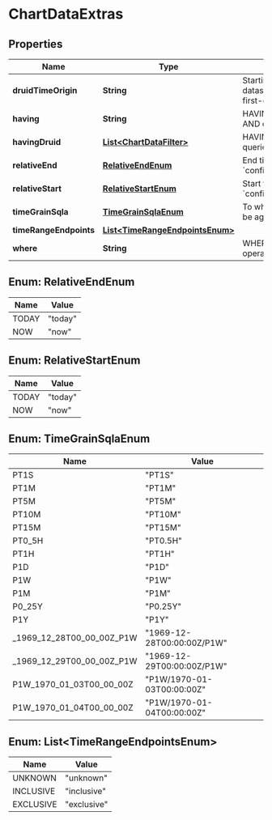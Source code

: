 # ChartDataExtras

## Properties
Name | Type | Description | Notes
------------ | ------------- | ------------- | -------------
**druidTimeOrigin** | **String** | Starting point for time grain counting on legacy Druid datasources. Used to change e.g. Monday/Sunday first-day-of-week. |  [optional]
**having** | **String** | HAVING clause to be added to aggregate queries using AND operator. |  [optional]
**havingDruid** | [**List&lt;ChartDataFilter&gt;**](ChartDataFilter.md) | HAVING filters to be added to legacy Druid datasource queries. |  [optional]
**relativeEnd** | [**RelativeEndEnum**](#RelativeEndEnum) | End time for relative time deltas. Default: &#x60;config[\&quot;DEFAULT_RELATIVE_START_TIME\&quot;]&#x60; |  [optional]
**relativeStart** | [**RelativeStartEnum**](#RelativeStartEnum) | Start time for relative time deltas. Default: &#x60;config[\&quot;DEFAULT_RELATIVE_START_TIME\&quot;]&#x60; |  [optional]
**timeGrainSqla** | [**TimeGrainSqlaEnum**](#TimeGrainSqlaEnum) | To what level of granularity should the temporal column be aggregated. Supports [ISO 8601](https://en.wikipedia.org/wiki/ISO_8601#Durations) durations. |  [optional]
**timeRangeEndpoints** | [**List&lt;TimeRangeEndpointsEnum&gt;**](#List&lt;TimeRangeEndpointsEnum&gt;) |  |  [optional]
**where** | **String** | WHERE clause to be added to queries using AND operator. |  [optional]

<a name="RelativeEndEnum"></a>
## Enum: RelativeEndEnum
Name | Value
---- | -----
TODAY | &quot;today&quot;
NOW | &quot;now&quot;

<a name="RelativeStartEnum"></a>
## Enum: RelativeStartEnum
Name | Value
---- | -----
TODAY | &quot;today&quot;
NOW | &quot;now&quot;

<a name="TimeGrainSqlaEnum"></a>
## Enum: TimeGrainSqlaEnum
Name | Value
---- | -----
PT1S | &quot;PT1S&quot;
PT1M | &quot;PT1M&quot;
PT5M | &quot;PT5M&quot;
PT10M | &quot;PT10M&quot;
PT15M | &quot;PT15M&quot;
PT0_5H | &quot;PT0.5H&quot;
PT1H | &quot;PT1H&quot;
P1D | &quot;P1D&quot;
P1W | &quot;P1W&quot;
P1M | &quot;P1M&quot;
P0_25Y | &quot;P0.25Y&quot;
P1Y | &quot;P1Y&quot;
_1969_12_28T00_00_00Z_P1W | &quot;1969-12-28T00:00:00Z/P1W&quot;
_1969_12_29T00_00_00Z_P1W | &quot;1969-12-29T00:00:00Z/P1W&quot;
P1W_1970_01_03T00_00_00Z | &quot;P1W/1970-01-03T00:00:00Z&quot;
P1W_1970_01_04T00_00_00Z | &quot;P1W/1970-01-04T00:00:00Z&quot;

<a name="List<TimeRangeEndpointsEnum>"></a>
## Enum: List&lt;TimeRangeEndpointsEnum&gt;
Name | Value
---- | -----
UNKNOWN | &quot;unknown&quot;
INCLUSIVE | &quot;inclusive&quot;
EXCLUSIVE | &quot;exclusive&quot;
